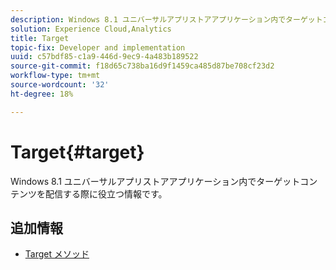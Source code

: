 ```yaml
---
description: Windows 8.1 ユニバーサルアプリストアアプリケーション内でターゲットコンテンツを配信する際に役立つ情報です。
solution: Experience Cloud,Analytics
title: Target
topic-fix: Developer and implementation
uuid: c57bdf85-c1a9-446d-9ec9-4a483b189522
source-git-commit: f18d65c738ba16d9f1459ca485d87be708cf23d2
workflow-type: tm+mt
source-wordcount: '32'
ht-degree: 18%

---
```



# Target{#target}

Windows 8.1 ユニバーサルアプリストアアプリケーション内でターゲットコンテンツを配信する際に役立つ情報です。

## 追加情報

+ [Target メソッド](/help/windows-appstore/target/target-methods.md)
